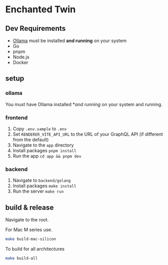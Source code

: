 # Enchanted Twin

## Dev Requirements

- [Ollama](https://ollama.ai/) must be installed **and running** on your system
- Go
- pnpm
- Node.js
- Docker

## setup

### ollama

You must have Ollama installed \*_and running_ on your system and running.

### frontend

1. Copy `.env.sample` to `.env`
2. Set `RENDERER_VITE_API_URL` to the URL of your GraphQL API (if different from the default)
3. Navigate to the `app` directory
4. Install packages `pnpm install`
5. Run the app `cd app && pnpm dev`

### backend

1. Navigate to `backend/golang`
2. Install packages `make install`
3. Run the server `make run`

## build & release

Navigate to the root.

For Mac M series use.

```sh
make build-mac-silicon
```

To build for all architectures

```sh
make build-all
```
